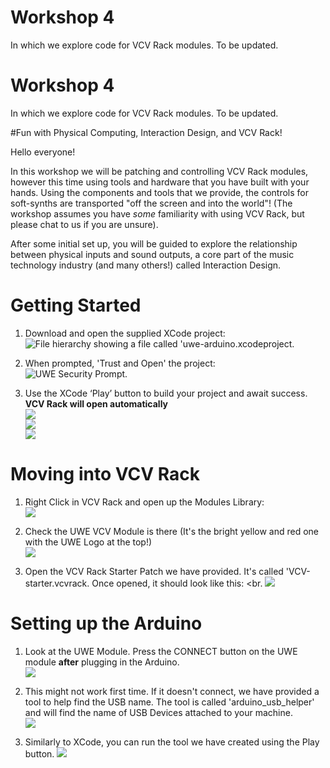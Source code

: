# Workshop 4 

In which we explore code for VCV Rack modules. To be updated.
# Workshop 4 

In which we explore code for VCV Rack modules. To be updated.

#Fun with Physical Computing, Interaction Design, and VCV Rack! 

Hello everyone! 

In this workshop we will be patching and controlling VCV Rack modules, however this time using tools and hardware that you have built with your hands. Using the components and tools that we provide, the controls for soft-synths are transported "off the screen and into the world"! (The workshop assumes you have _some_ familiarity with using VCV Rack, but please chat to us if you are unsure).

After some initial set up, you will be guided to explore the relationship between physical inputs and sound outputs, a core part of the music technology industry (and many others!) called Interaction Design.

# Getting Started

1. Download and open the supplied XCode project: <br>
![File hierarchy showing a file called 'uwe-arduino.xcodeproject](images/Tutorial4/FileHierarchy.png).

2. When prompted, 'Trust and Open' the project: <br>
![UWE Security Prompt](images/Tutorial4/UWESecurityPrompt.png).

3. Use the XCode ‘Play’ button to build your project and await success. **VCV Rack will open automatically** <br>
![](images/Tutorial4/XCodeBuildBar.png) <br>
![](images/Tutorial4/BuildSucceeded.png) <br>
![](images/Tutorial4/WelcomeToVCV.png)

# Moving into VCV Rack
1. Right Click in VCV Rack and open up the Modules Library: <br>
![](images/Tutorial4/VCVModules.png)

2. Check the UWE VCV Module is there (It's the bright yellow and red one with the UWE Logo at the top!) <br>
![](images/Tutorial4/UWEVCVModule.png)

3. Open the VCV Rack Starter Patch we have provided. It's called 'VCV-starter.vcvrack. Once opened, it should look like this: <br.
![](images/Tutorial4/VCVTemplateOpened.png)

# Setting up the Arduino
1. Look at the UWE Module. Press the CONNECT button on the UWE module **after** plugging in the Arduino. <br>
![](images/Tutorial4/UWEConnect.png)

2. This might not work first time. If it doesn't connect, we have provided a tool to help find the USB name. The tool is called 'arduino_usb_helper' and will find the name of USB Devices attached to your machine. <br>
![](images/Tutorial4/ArduinoHelperFolder.png)

3. Similarly to XCode, you can run the tool we have created using the Play button.
![](images/Tutorial4/ArduinoHelperGUI.png)
